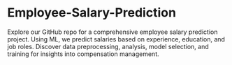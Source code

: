 # Employee-Salary-Prediction
 Explore our GitHub repo for a comprehensive employee salary prediction project. Using ML, we predict salaries based on experience, education, and job roles. Discover data preprocessing, analysis, model selection, and training for insights into compensation management.
